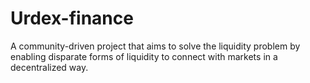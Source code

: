 # Urdex-finance

A community-driven project that aims to solve the liquidity problem by enabling disparate forms of liquidity to connect with markets in a decentralized way.
